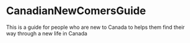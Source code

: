 # CanadianNewComersGuide
This is a guide for people who are new to Canada to helps them find their way through a new life in Canada
